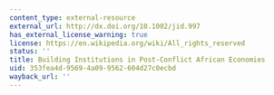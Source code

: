 ```yaml
---
content_type: external-resource
external_url: http://dx.doi.org/10.1002/jid.997
has_external_license_warning: true
license: https://en.wikipedia.org/wiki/All_rights_reserved
status: ''
title: Building Institutions in Post-Conflict African Economies
uid: 353fea4d-9569-4a09-9562-604d27c0ecbd
wayback_url: ''
---
```

